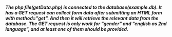 ##### The php file(getData.php) is connected to the database(example.db). It has a GET request can collect form data after submitting an HTML form with method="get". And then it will retrieve the relevant data from the database. The GET request is only work for "gender" and "english as 2nd language", and at least one of them should be provided.

